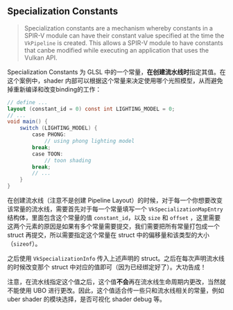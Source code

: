 ## Specialization Constants

> Specialization constants are a mechanism whereby constants in a SPIR-V module can have their constant value specified at the time the `VkPipeline` is created. This allows a SPIR-V module to have constants that canbe modified while executing an application that uses the Vulkan API.

Specialization Constants 为 GLSL 中的一个常量，**在创建流水线时**指定其值。在这个案例中，shader 内部可以根据这个常量来决定使用哪个光照模型，从而避免掉重新编译和改变binding的工作：

```GLSL
// define ...
layout (constant_id = 0) const int LIGHTING_MODEL = 0;
// ...
void main() {
	switch (LIGHTING_MODEL) {
		case PHONG:
			// using phong lighting model
		break;
		case TOON:
			// toon shading
		break;
		// ...
	}
}
```

在创建流水线（注意不是创建 Pipeline Layout）的时候，对于每一个你想要改变该常量的流水线，需要首先对于每一个常量填写一个 `VkSpecializationMapEntry` 结构体，里面包含这个常量的值 `constant_id`，以及 `size` 和 `offset` ，这里需要这两个元素的原因是如果有多个常量需要提交，我们需要把所有常量打包成一个 struct 再提交，所以需要指定这个常量在 struct 中的偏移量和该类型的大小（`sizeof`）。

之后使用 `VkSpecializationInfo` 传入上述声明的 struct。之后在每次声明流水线的时候改变那个 struct 中对应的值即可（因为已经绑定好了）。大功告成！

注意，在流水线指定这个值之后，这个值**不会**再在流水线生命周期内更改，当然就不能使用 UBO 进行更改。因此，这个值适合传一些只和流水线相关的常量，例如 uber shader 的模块选择，是否可视化 shader debug 等。

